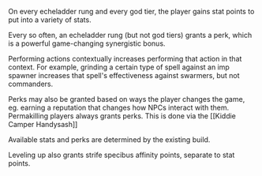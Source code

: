 On every echeladder rung and every god tier, the player gains stat points to put into a variety of stats.

Every so often, an echeladder rung (but not god tiers) grants a perk, which is a powerful game-changing synergistic bonus.

Performing actions contextually increases performing that action in that context. For example, grinding a certain type of spell against an imp spawner increases that spell's effectiveness against swarmers, but not commanders.

Perks may also be granted based on ways the player changes the game, eg. earning a reputation that changes how NPCs interact with them. Permakilling players always grants perks. This is done via the [[Kiddie Camper Handysash]]

Available stats and perks are determined by the existing build.

Leveling up also grants strife specibus affinity points, separate to stat points.